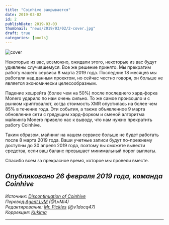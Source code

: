 ```yaml
---
title: "Coinhive закрывается"
date: 2019-03-02
id: 2
publishDate: 2019-03-03
thumbnail: "news/2019/03/02/2-cover.jpg"
draft: true
categories: [pools]
---
```


![cover](/news/2019/03/02/2-cover.jpg)  

Некоторые из вас, возможно, ожидали этого, некоторые из вас будут удивлены случившемуся. Все же решение принято. Мы прекратим работу нашего сервиса 8 марта 2019 года. Последние 18 месяцев мы работали над данным проектом, но сейчас честно говоря, он больше не является экономически целесообразным.

Падение хешрейта (более чем на 50%) после последнего хард-форка Monero ударило по нам очень сильно. То же самое произошло и с рынком криптовалют, когда стоимость XMR опустилась на более чем 85% в течение года. Эти события, а также объявленное 9 марта обновление сети с грядущим хард-форком и сменой алгоритма майнинга Monero привело нас к выводу, что нам нужно прекратить работу Coinhive.

Таким образом, майнинг на нашем сервисе больше не будет работать после 8 марта 2019 года. Ваши учетные записи будут по-прежнему доступны до 30 апреля 2019 года, поэтому вы сможете вывести средства, если ваш баланс превышает минимальный порог выплаты.

Спасибо всем за прекрасное время, которое мы провели вместе.

_Опубликовано 26 февраля 2019 года, команда Coinhive_  
---
_Источник: [Discontinuation of Coinhive](https://coinhive.com/blog/en/discontinuation-of-coinhive)  
Перевод:[Agent LvM](https://xmr.ru/members/3/) (@LvMi4)  
Редактирование: [Mr. Pickles](https://xmr.ru/members/50/) (@v1docq47)  
Коррекция: [Kukima](https://xmr.ru/members/138/)_  

---